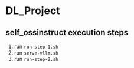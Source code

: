 # DL_Project

## self_ossinstruct execution steps
1. run `run-step-1.sh`
2. run `serve-vllm.sh`
3. run `run-step-2.sh`
